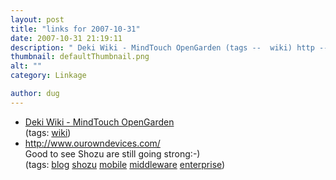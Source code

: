 ```yaml
---
layout: post
title: "links for 2007-10-31"
date: 2007-10-31 21:19:11
description: " Deki Wiki - MindTouch OpenGarden (tags --  wiki) http -- //www.ourowndevices.com/ Good to see Shozu are still going strong -- -) (tags --  blog shozu mobile middleware enterprise)&#8230;"
thumbnail: defaultThumbnail.png
alt: ""
category: Linkage

author: dug
---
```


<ul class="delicious">
	<li>
		<div class="delicious-link"><a href="http://wiki.opengarden.org/Deki_Wiki">Deki Wiki - MindTouch OpenGarden</a></div>
		<div class="delicious-tags">(tags: <a href="http://del.icio.us/dug/wiki">wiki</a>)</div>
	</li>
	<li>
		<div class="delicious-link"><a href="http://www.ourowndevices.com/">http://www.ourowndevices.com/</a></div>
		<div class="delicious-extended">Good to see Shozu are still going strong:-)</div>
		<div class="delicious-tags">(tags: <a href="http://del.icio.us/dug/blog">blog</a> <a href="http://del.icio.us/dug/shozu">shozu</a> <a href="http://del.icio.us/dug/mobile">mobile</a> <a href="http://del.icio.us/dug/middleware">middleware</a> <a href="http://del.icio.us/dug/enterprise">enterprise</a>)</div>
	</li>
</ul>
